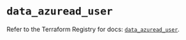 # `data_azuread_user`

Refer to the Terraform Registry for docs: [`data_azuread_user`](https://registry.terraform.io/providers/hashicorp/azuread/2.53.1/docs/data-sources/user).
